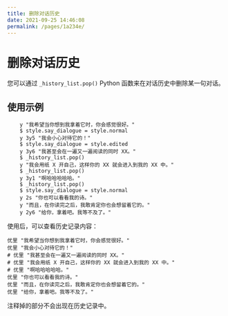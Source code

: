 ```yaml
---
title: 删除对话历史
date: 2021-09-25 14:46:08
permalink: /pages/1a234e/
---
```


# 删除对话历史

您可以通过 `_history_list.pop()` Python 函数来在对话历史中删除某一句对话。

## 使用示例

```rpy
    y "我希望当你想到我拿着它时，你会感觉很好。"
    $ style.say_dialogue = style.normal
    y 3y5 "我会小心对待它的！"
    $ style.say_dialogue = style.edited
    y 3y6 "我甚至会在一遍又一遍阅读的同时 XX。"
    $ _history_list.pop()
    y "我会用纸 X 开自己，这样你的 XX 就会进入到我的 XX 中。"
    $ _history_list.pop()
    y 3y1 "啊哈哈哈哈哈。"
    $ _history_list.pop()
    $ style.say_dialogue = style.normal
    y 2s "你也可以看看我的诗。"
    y "而且，在你读完之后，我敢肯定你也会想留着它的。"
    y 2y6 "给你，拿着吧。我等不及了。"
```

使用后，可以查看历史记录内容：

```rpy
优里 "我希望当你想到我拿着它时，你会感觉很好。"
优里 "我会小心对待它的！"
# 优里 "我甚至会在一遍又一遍阅读的同时 XX。"
# 优里 "我会用纸 X 开自己，这样你的 XX 就会进入到我的 XX 中。"
# 优里 "啊哈哈哈哈哈。"
优里 "你也可以看看我的诗。"
优里 "而且，在你读完之后，我敢肯定你也会想留着它的。"
优里 "给你，拿着吧。我等不及了。"
```

注释掉的部分不会出现在历史记录中。

